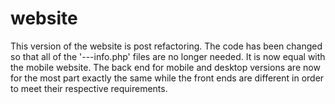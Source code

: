 # website

This version of the website is post refactoring. The code has been changed so that all of the '---info.php' files are no longer needed. It is now equal with the mobile website. The back end for mobile and desktop versions are now for the most part exactly the same while the front ends are different in order to meet their respective requirements.
